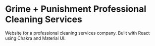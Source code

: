 # Grime + Punishment Professional Cleaning Services

Website for a professional cleaning services company. Built with React using Chakra and Material UI.

